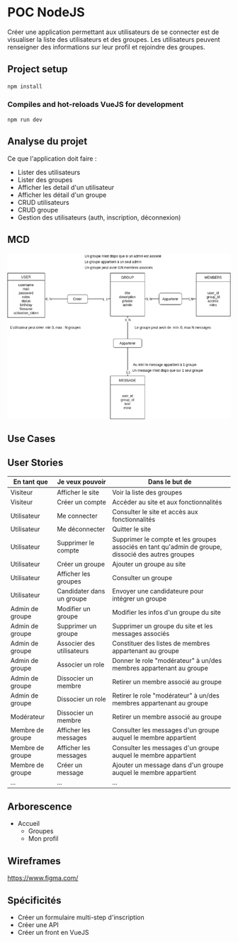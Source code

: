 # POC NodeJS

Créer une application permettant aux utilisateurs de se connecter est de visualiser la liste des utilisateurs et des groupes.
Les utilisateurs peuvent renseigner des informations sur leur profil et rejoindre des groupes.

## Project setup
```
npm install
```

### Compiles and hot-reloads VueJS for development
```
npm run dev
```

## Analyse du projet

Ce que l'application doit faire :

* Lister des utilisateurs
* Lister des groupes
* Afficher les detail d'un utilisateur
* Afficher les détail d'un groupe
* CRUD utilisateurs
* CRUD groupe
* Gestion des utilisateurs (auth, inscription, déconnexion)

## MCD
![MCD](/doc_conception/mcd.png)
## Use Cases

## User Stories

|En tant que |Je veux pouvoir| Dans le but de|
|---|---|---|
|Visiteur| Afficher le site | Voir la liste des groupes |
|Visiteur| Créer un compte | Accéder au site et aux fonctionnalités|
|Utilisateur| Me connecter | Consulter le site et accès aux fonctionnalités|
|Utilisateur| Me déconnecter | Quitter le site|
|Utilisateur| Supprimer le compte | Supprimer le compte et les groupes associés en tant qu'admin de groupe, dissocié des autres groupes|
|Utilisateur| Créer un groupe | Ajouter un groupe au site|
|Utilisateur| Afficher les groupes | Consulter un groupe|
|Utilisateur| Candidater dans un groupe | Envoyer une candidateure pour intégrer un groupe|
|Admin de groupe| Modifier un groupe | Modifier les infos d'un groupe du site|
|Admin de groupe| Supprimer un groupe | Supprimer un groupe du site et les messages associés|
|Admin de groupe| Associer des utilisateurs | Constituer des listes de membres appartenant au groupe|
|Admin de groupe| Associer un role | Donner le role "modérateur" à un/des membres appartenant au groupe|
|Admin de groupe| Dissocier un membre | Retirer un membre associé au groupe|
|Admin de groupe| Dissocier un role | Retirer le role "modérateur" à un/des membres appartenant au groupe|
|Modérateur| Dissocier un membre | Retirer un membre associé au groupe|
|Membre de groupe| Afficher les messages | Consulter les messages d'un groupe auquel le membre appartient|
|Membre de groupe| Afficher les messages | Consulter les messages d'un groupe auquel le membre appartient|
|Membre de groupe| Créer un message | Ajouter un message dans d'un groupe auquel le membre appartient|
|...|...|...|

## Arborescence

* Accueil
  * Groupes
  * Mon profil
  

## Wireframes

https://www.figma.com/

## Spécificités
* Créer un formulaire multi-step d'inscription
* Créer une API
* Créer un front en VueJS
